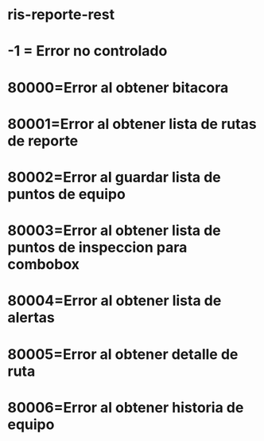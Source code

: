 # ris-reporte-rest
# -1 = Error no controlado
# 80000=Error al obtener bitacora
# 80001=Error al obtener lista de rutas de reporte
# 80002=Error al guardar lista de puntos de equipo
# 80003=Error al obtener lista de puntos de inspeccion para combobox
# 80004=Error al obtener lista de alertas
# 80005=Error al obtener detalle de ruta
# 80006=Error al obtener historia de equipo